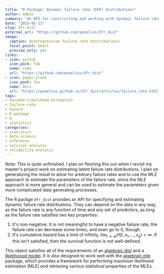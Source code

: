 ```yaml
---
title: "R Package: Dynamic failure rate (DFR) distributions"
author: admin
summary: "An API for constructing and working with dynamic failure rates."
date: "2023-01-11"
slug: dfr-dist
external_url: "https://github.com/queelius/dfr_dist"
image:
  caption: Autoregressive failure rate distributions!
  focal_point: Smart
  preview_only: yes
links:
- icon: github
  icon_pack: fab
  name: Code
  url: "https://github.com/queelius/dfr_dist"
- icon: paper-plane
  icon_pack: fas
  name: Docs
  url: "https://queelius.github.io/dfr_dist/articles/failure_rate.html"
tags:
- maximum-likelihood-estimation
- failure-rate
- hazard
- R-package
- R
- statistics
categories:
- statistics
- data-science
- inference
- survival-analysis
- reliability-analysis
---
```


Note: This is quite unfinished. I plan on fleshing this out when I revisit
my master's project work on estimating latent failure rate distributions. I
plan on generalizing the result to allow for arbitrary failure rates and to
use the MLE approach to estimate the parameters of the failure rate, since
the MLE approach is more general and can be used to estimate the parameters
given more complicated data generating processes.

The R packge `dfr_dist` provides an API for specifying and estimating dynamic failure rate distributions. They can depend on the data in any way, as the failure rate is any function of time and any set of predictors, as long as the failure rate satsifies two key properties:

1. It's non-negative. It is not meaningful to have a negative failure rate; the failure rate can decrease some times, and even go to $0$, though.
2. It's cumulative hazard has a limit of infinity, $\lim_{t \to \infty} H(t, x_1, \ldots, x_p) = \infty$. If this isn't satisfied, then the survival function is not well-defined.

This object satisfies all of the requirements of an [algebraic.dist](/project/algebraic-dist) and a [likelihoood model](/project/likelihood-model). It is also
designed to work well with the [algebraic.mle](/project/algebraic-mle) package,
which provides a framework for performing maximum likelihood estimation (MLE)
and retrieving various statistical properties of the MLEs.

